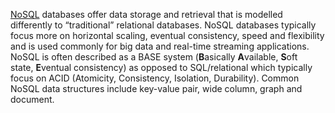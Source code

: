 [NoSQL](https://roadmap.sh/backend) databases offer data storage and retrieval that is modelled differently to “traditional” relational databases. NoSQL databases typically focus more on horizontal scaling, eventual consistency, speed and flexibility and is used commonly for big data and real-time streaming applications. NoSQL is often described as a BASE system (**B**asically **A**vailable, **S**oft state, **E**ventual consistency) as opposed to SQL/relational which typically focus on ACID (Atomicity, Consistency, Isolation, Durability). Common NoSQL data structures include key-value pair, wide column, graph and document.
